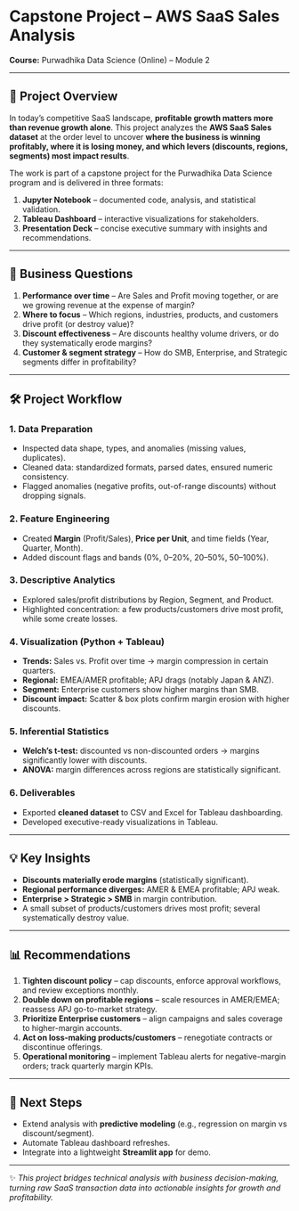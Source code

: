 # Capstone Project – AWS SaaS Sales Analysis

**Course:** Purwadhika Data Science (Online) – Module 2

---

## 📌 Project Overview

In today’s competitive SaaS landscape, **profitable growth matters more than revenue growth alone**.
This project analyzes the **AWS SaaS Sales dataset** at the order level to uncover **where the business is winning profitably, where it is losing money, and which levers (discounts, regions, segments) most impact results**.

The work is part of a capstone project for the Purwadhika Data Science program and is delivered in three formats:

1. **Jupyter Notebook** – documented code, analysis, and statistical validation.
2. **Tableau Dashboard** – interactive visualizations for stakeholders.
3. **Presentation Deck** – concise executive summary with insights and recommendations.

---

## 🎯 Business Questions

1. **Performance over time** – Are Sales and Profit moving together, or are we growing revenue at the expense of margin?
2. **Where to focus** – Which regions, industries, products, and customers drive profit (or destroy value)?
3. **Discount effectiveness** – Are discounts healthy volume drivers, or do they systematically erode margins?
4. **Customer & segment strategy** – How do SMB, Enterprise, and Strategic segments differ in profitability?

---

## 🛠️ Project Workflow

### 1. Data Preparation

* Inspected data shape, types, and anomalies (missing values, duplicates).
* Cleaned data: standardized formats, parsed dates, ensured numeric consistency.
* Flagged anomalies (negative profits, out-of-range discounts) without dropping signals.

### 2. Feature Engineering

* Created **Margin** (Profit/Sales), **Price per Unit**, and time fields (Year, Quarter, Month).
* Added discount flags and bands (0%, 0–20%, 20–50%, 50–100%).

### 3. Descriptive Analytics

* Explored sales/profit distributions by Region, Segment, and Product.
* Highlighted concentration: a few products/customers drive most profit, while some create losses.

### 4. Visualization (Python + Tableau)

* **Trends:** Sales vs. Profit over time → margin compression in certain quarters.
* **Regional:** EMEA/AMER profitable; APJ drags (notably Japan & ANZ).
* **Segment:** Enterprise customers show higher margins than SMB.
* **Discount impact:** Scatter & box plots confirm margin erosion with higher discounts.

### 5. Inferential Statistics

* **Welch’s t-test:** discounted vs non-discounted orders → margins significantly lower with discounts.
* **ANOVA:** margin differences across regions are statistically significant.

### 6. Deliverables

* Exported **cleaned dataset** to CSV and Excel for Tableau dashboarding.
* Developed executive-ready visualizations in Tableau.

---

## 💡 Key Insights

* **Discounts materially erode margins** (statistically significant).
* **Regional performance diverges:** AMER & EMEA profitable; APJ weak.
* **Enterprise > Strategic > SMB** in margin contribution.
* A small subset of products/customers drives most profit; several systematically destroy value.

---

## 📊 Recommendations

1. **Tighten discount policy** – cap discounts, enforce approval workflows, and review exceptions monthly.
2. **Double down on profitable regions** – scale resources in AMER/EMEA; reassess APJ go-to-market strategy.
3. **Prioritize Enterprise customers** – align campaigns and sales coverage to higher-margin accounts.
4. **Act on loss-making products/customers** – renegotiate contracts or discontinue offerings.
5. **Operational monitoring** – implement Tableau alerts for negative-margin orders; track quarterly margin KPIs.

---

## 📌 Next Steps

* Extend analysis with **predictive modeling** (e.g., regression on margin vs discount/segment).
* Automate Tableau dashboard refreshes.
* Integrate into a lightweight **Streamlit app** for demo.

---

✨ *This project bridges technical analysis with business decision-making, turning raw SaaS transaction data into actionable insights for growth and profitability.*
